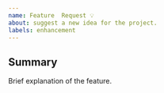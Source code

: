 ```yaml
---
name: Feature  Request 💡
about: suggest a new idea for the project.
labels: enhancement
---
```


## Summary

Brief explanation of the feature.

